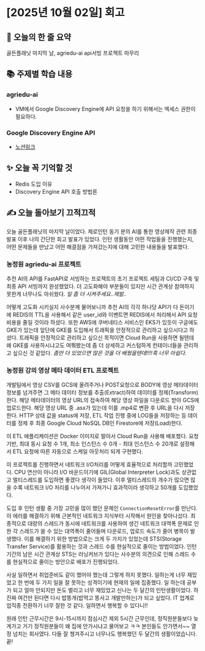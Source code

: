 # [2025년 10월 02일] 회고 
## 📝 오늘의 한 줄 요약
골든플래닛 마지막 날, agriedu-ai api서빙 프로젝트 마무리

## 📚 주제별 학습 내용 
### agriedu-ai
- VM에서 Google Discovery Engine에 API 요청을 하기 위해서는 엑세스 권한이 필요하다. 
### Google Discovery Engine API
- [노션링크](https://www.notion.so/Google-Discovery-Engine-API-280c24f07513802eb1f9d39e5ef0ea49?source=copy_link)


## ✨ 오늘 꼭 기억할 것
- Redis 도입 이유 
- Discovery Engine API 호출 방법론

## ✍️ 오늘 돌아보기 끄적끄적
오늘 골든플래닛의 마지막 날이었다. 제로인턴 동기 분의 AI를 통한 영상제작 관련 최종발표 이후 나의 간단한 회고 발표가 있었다. 인턴 생활동안 어떤 작업들을 진행했는지, 어떤 문제들을 만났고 어떤 해결점을 가져갔는지에 대해 고민한 내용들을 발표했다. 

### 농정원 agriedu-ai 프로젝트
추천 AI의 API를 FastAPI로 서빙하는 프로젝트의 초기 프로젝트 세팅과 CI/CD 구축 및 최종 API 서빙까지 완성했었다. 더 고도화해야 부분들이 있지만 시간 관계상 참여하지 못한게 너무나도 아쉬웠다. *일 좀 더 시켜주세요..제발..*

어떻게 고도화 시키실지 사수분께 물어보니까 추천 AI의 각각 하나당 API가 다 돈이기에 REDIS의 TTL을 사용해서 같은 user_id와 이벤트면 REDIS에서 처리해서 API 요청 비용을 줄일 것이라 하셨다. 또한 AWS에 쿠버네티스 서비스인 EKS가 있듯이 구글에도 GKE가 있는데 앞단에 GKE를 도입해서 트래픽을 안정적으로 관리하고 싶으시다고 하셨다. 트래픽을 안정적으로 관리하고 싶으신 목적이면 Cloud Run을 사용하면 될텐데 왜 GKE를 사용하시냐고도 여쭤봤는데 좀 더 상세하고 커스텀하게 컨테이너들을 관리하고 싶으신 것 같았다. *좀만 더 있었으면 많은 것을 더 배웠을텐데!!!!흑 너무 아쉽다.*

### 농정원 강의 영상 메타 데이터 ETL 프로젝트
개발팀에서 영상 CSV를 GCS에 올려주거나 POST요청으로 BODY에 영상 메타데이터 정보를 넘겨주면 그 메타 데이터 정보를 추출(Extract)하여 데이터를 정제(Transform)한다. 해당 메타데이터의 영상 URL의 접속하여 해당 영상 파일을 다운로드 받아 GCS에 업로드한다. 해당 영상 URL 중 .asx가 있는데 이를 .mp4로 변환 후 URL을 다시 저장한다. HTTP 상태 값을 status에 저장, ETL 작업 진행 중에 LOG들을 저장하는 등 데이터를 정제 후 최종 Google Cloud NoSQL DB인 Firestore에 저장(Load)한다.

이 ETL 애플리케이션은 Docker 이미지로 말아서 Cloud Run을 사용해 배포했다. 요청 기반, 최대 동시 요청 수 1개, 최소 인스턴스 수 0개 - 최대 인스턴스 수 20개로 설정해서 ETL 요청에 따른 자동으로 스케일 아웃처리 되게 구현했다. 

이 프로젝트를 진행하면서 네트워크 I/O처리를 어떻게 효율적으로 처리할까 고민했었다. CPU 연산이 아니라 I/O 바운드이기에 GIL(Global Interpreter Lock)과도 상관없고 멀티스레드를 도입하면 좋겠다 생각이 들었다. 이후 멀티스레드의 개수가 많으면 많을 수록 네트워크 I/O 처리를 나누어서 가져가니 효과적이라 생각하고 50개를 도입했었다. 

도입 후 인턴 생활 중 가장 고민을 많이 했던 문제인 `ConnectionResetError`를 만난다. 이 에러를 해결하기 위해 근본적인 네트워크 지식부터 시작해서 원인을 찾아나섰다. 최종적으로 대량의 스레드가 동시에 네트워크를 사용하여 생긴 네트워크 대역폭 문제로 인한 각 스레드가 쓸 수 있는 대역폭이 줄어들며 다운로드, 업로드 속도가 줄어 병목이 발생했다. 이를 해결하기 위한 방법으로는 크게 두 가지가 있었는데 STS(Storage Transfer Service)를 활용하는 것과 스레드 수를 현실적으로 줄이는 방법이었다. 인턴 기간의 남은 시간 관계상 STS는 러닝커브가 있다는 사수분의 의견으로 인해 스레드 수를 현실적으로 줄이는 방안으로 배포가 진행되었다. 


사실 일하면서 취업준비도 같이 했어야 했는데 그렇게 하지 못했다. 일하는게 너무 재밌었고 한 번에 두 가지 일을 잘 못하는 성격이기에 현재의 일에 집중했다. 일 하는데 공부가 되고 얼마 안되지만 돈도 벌리고 너무 재밌었고 신나는 두 달간의 인턴생활이었다. 하 진짜 여건만 된다면 다시 밥똥개(밥먹고 똥사고 개발만하는)가 되고 싶었다. IT 업계로 업직종 전환하기 너무 잘한 것 같다. 일하면서 행복할 수 있다니!!

원래 인턴 근무시간은 9시-15시까지 점심시간 제외 5시간 근무인데, 정직원분들보다 늦게가고 거기 정직원분들이 왜 집에 안가시냐고 물어보고 ㅋㅋ 본인들도 안가면서~~ 열정 넘치는 회사였다. 다들 잘 챙겨주시고 너무나도 행복했던 두 달간의 생활이었습니다. 끝! 